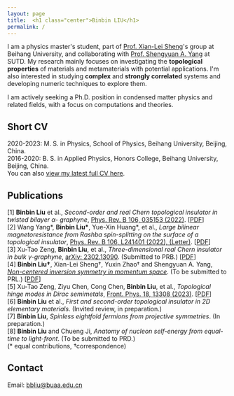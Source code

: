 ```yaml
---
layout: page
title:  <h1 class="center">Binbin LIU</h1>
permalink: /
---
```


<!-- {% include image.html url="images/photo.jpg" caption="" width="220px"  align="right" %}
-->
I am a physics master's student, part of [Prof. Xian-Lei Sheng](https://scholar.google.com/citations?user=MDetOEgAAAAJ)'s group at Beihang University, and collaborating with [Prof. Shengyuan A. Yang](https://scholar.google.com/citations?user=Q-eIAcIAAAAJ) at SUTD. My research mainly focuses on investigating the **topological properties** of materials and metamaterials with potential applications. I'm also interested in studying **complex** and **strongly correlated** systems and developing numeric techniques to explore them. 
 
  I am actively seeking a Ph.D. position in condensed matter physics and related fields, with a focus on computations and theories. 

## Short CV
2020-2023: M. S. in Physics, School of Physics, Beihang University, Beijing, China. <br />
2016-2020: B. S. in Applied Physics, Honors College, Beihang University, Beijing, China. <br />
You can also [view my latest full CV here](assets/CV_BinBin_Liu.pdf).

## Publications
[1] **Binbin Liu** et al., _Second-order and real Chern topological insulator in twisted bilayer α-
graphyne_, [Phys. Rev. B 106, 035153 (2022)](https://journals.aps.org/prb/abstract/10.1103/PhysRevB.106.035153). [[PDF](assets/papers/PhysRevB.106.035153.pdf)]<br />
[2] Wang Yang\*, **Binbin Liu\***, Yue-Xin Huang\*, et al., _Large bilinear magnetoresistance from Rashba spin-splitting on the surface of a topological insulator_, [Phys. Rev. B 106, L241401 (2022), (Letter)](https://journals.aps.org/prb/abstract/10.1103/PhysRevB.106.L241401). [[PDF](assets/papers/PhysRevB.106.L241401.pdf)] <br />
[3] Xu-Tao Zeng, **Binbin Liu**, et al., _Three-dimensional real Chern insulator in bulk γ-graphyne_, [arXiv: 2302.13090](https://arxiv.org/abs/2302.13090). (Submitted to PRB.) [[PDF](https://arxiv.org/pdf/2302.13090.pdf)]<br />
[4] **Binbin Liu†**, Xian-Lei Sheng†, Yuxin Zhao† and Shengyuan A. Yang, [_Non-centered inversion symmetry in momentum space_](/ResearchHighlights/). (To be submitted to PRL.)  [[PDF](assets/papers/MomentumNonCenteredInv_main.pdf)]<br />
[5] Xu-Tao Zeng, Ziyu Chen, Cong Chen, **Binbin Liu**, et al., _Topological hinge modes in Dirac semimetals_, [Front. Phys. 18, 13308 (2023)](https://link.springer.com/article/10.1007/s11467-022-1221-y). [[PDF](https://arxiv.org/pdf/2203.05168.pdf)]<br />
[6] **Binbin Liu** et al., _First and second-order topological insulator in 2D elementary materials_.
(Invited review, in preparation.) <br />
[7] **Binbin Liu**, _Spinless eightfold fermions from projective symmetries_. (In preparation.) <br />
[8] **Binbin Liu** and Chueng Ji, _Anatomy of nucleon self-energy from equal-time to light-front_.
(To be submitted to PRD.) <br />
(* equal contributions, †correspondence) <br />


## Contact
Email: [bbliu@buaa.edu.cn]


<!-- 
Binbin LIU, Beihang University <br />
[Yavin] <br />
[Yavin]: https://en.wikipedia.org/wiki/Yavin
-->
[bbliu@buaa.edu.cn]: mailto:bbliu@buaa.edu.cn
